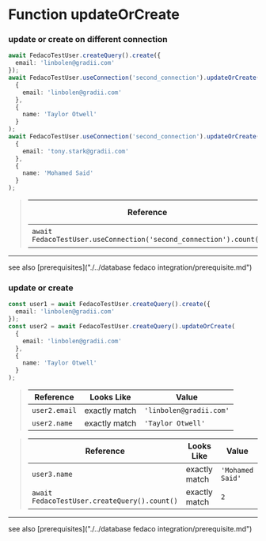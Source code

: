 # Function updateOrCreate
### update or create on different connection

```typescript
await FedacoTestUser.createQuery().create({
  email: 'linbolen@gradii.com'
});
await FedacoTestUser.useConnection('second_connection').updateOrCreate(
  {
    email: 'linbolen@gradii.com'
  },
  {
    name: 'Taylor Otwell'
  }
);
await FedacoTestUser.useConnection('second_connection').updateOrCreate(
  {
    email: 'tony.stark@gradii.com'
  },
  {
    name: 'Mohamed Said'
  }
);
```


> | Reference | Looks Like | Value |
> | ------ | ----- | ----- |
> | `await FedacoTestUser.useConnection('second_connection').count()` | exactly match | `2` |


----
see also [prerequisites]("./../database fedaco integration/prerequisite.md")

### update or create

```typescript
const user1 = await FedacoTestUser.createQuery().create({
  email: 'linbolen@gradii.com'
});
const user2 = await FedacoTestUser.createQuery().updateOrCreate(
  {
    email: 'linbolen@gradii.com'
  },
  {
    name: 'Taylor Otwell'
  }
);
```


> | Reference | Looks Like | Value |
> | ------ | ----- | ----- |
> | `user2.email` | exactly match | `'linbolen@gradii.com'` |
> | `user2.name` | exactly match | `'Taylor Otwell'` |


> | Reference | Looks Like | Value |
> | ------ | ----- | ----- |
> | `user3.name` | exactly match | `'Mohamed Said'` |
> | `await FedacoTestUser.createQuery().count()` | exactly match | `2` |


----
see also [prerequisites]("./../database fedaco integration/prerequisite.md")
